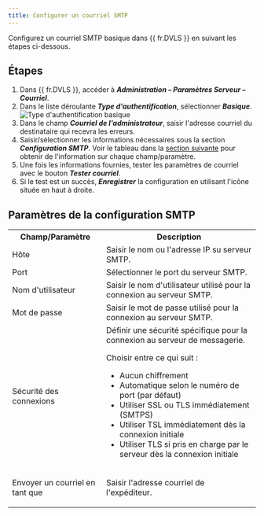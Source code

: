 ```yaml
---
title: Configurer un courriel SMTP
---
```

Configurez un courriel SMTP basique dans {{ fr.DVLS }} en suivant les étapes ci-dessous.

## Étapes

1. Dans {{ fr.DVLS }}, accéder à ***Administration – Paramètres Serveur – Courriel***.
1. Dans le liste déroulante ***Type d'authentification***, sélectionner ***Basique***.
![Type d'authentification basique](/img/fr/kb/KB2086.png)
3. Dans le champ ***Courriel de l'administrateur***, saisir l'adresse courriel du destinataire qui recevra les erreurs.
1. Saisir/sélectionner les informations nécessaires sous la section ***Configuration SMTP***. Voir le tableau dans la <a href="#paramètres-de-la-configuration-smtp">section suivante</a> pour obtenir de l'information sur chaque champ/paramètre.
1. Une fois les informations fournies, tester les paramètres de courriel avec le bouton ***Tester courriel***.
1. Si le test est un succès, ***Enregistrer*** la configuration en utilisant l'icône située en haut à droite.  

## Paramètres de la configuration SMTP

<table>
	<tr>
		<th>
Champ/Paramètre 
		</th>
		<th>
Description 
		</th>
	</tr>
	<tr>
		<td>
Hôte 
		</td>
		<td>
Saisir le nom ou l'adresse IP su serveur SMTP. 
		</td>
	</tr>
	<tr>
		<td>
Port 
		</td>
		<td>
Sélectionner le port du serveur SMTP. 
		</td>
	</tr>
	<tr>
		<td>
Nom d'utilisateur 
		</td>
		<td>
Saisir le nom d'utilisateur utilisé pour la connexion au serveur SMTP. 
		</td>
	</tr>
	<tr>
		<td>
Mot de passe 
		</td>
		<td>
Saisir le mot de passe utilisé pour la connexion au serveur SMTP. 
		</td>
	</tr>
	<tr>
		<td>
Sécurité des connexions 
		</td>
		<td>
Définir une sécurité spécifique pour la connexion au serveur de messagerie.

Choisir entre ce qui suit :

* Aucun chiffrement 
* Automatique selon le numéro de port (par défaut)
* Utiliser SSL ou TLS immédiatement (SMTPS) 
* Utiliser TSL immédiatement dès la connexion initiale 
* Utiliser TLS si pris en charge par le serveur dès la connexion initiale 
		</td>
	</tr>
	<tr>
		<td>
Envoyer un courriel en tant que 
		</td>
		<td>
Saisir l'adresse courriel de l'expéditeur. 
		</td>
	</tr>
</table>
